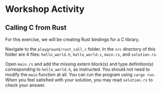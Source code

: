# Workshop Activity

## Calling C from Rust
For this exercise, we will be creating Rust bindings for a C library.

Navigate to the `playground/rust_call_c` folder. In the `src` directory of this folder are 4 files: `hello_world.h`, `hello_world.c`, `main.rs`, and `solution.rs`.

Open `main.rs` and add the missing extern block(s) and type definition(s) corresponding to `hello_world.h`, as instructed. You should not need to modify the `main` function at all. You can run the program using `cargo run`. When you feel satisfied with your solution, you may read `solution.rs` to check your answer.

